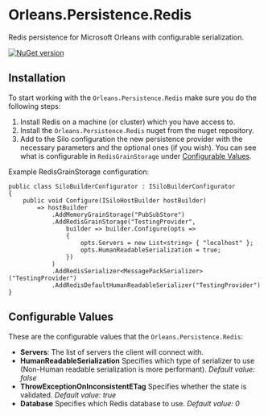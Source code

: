 # Orleans.Persistence.Redis
Redis persistence for Microsoft Orleans with configurable serialization.

[![NuGet version](https://badge.fury.io/nu/orleans.persistence.redis.svg)](https://badge.fury.io/nu/orleans.persistence.redis)

## Installation
To start working with the `Orleans.Persistence.Redis` make sure you do the following steps:

1. Install Redis on a machine (or cluster) which you have access to.
3. Install the `Orleans.Persistence.Redis` nuget from the nuget repository.
4. Add to the Silo configuration the new persistence provider with the necessary parameters and the optional ones (if you wish). You can see what is configurable in `RedisGrainStorage` under [Configurable Values](#configurableValues).

Example RedisGrainStorage configuration: 
```CSharp
public class SiloBuilderConfigurator : ISiloBuilderConfigurator
{
	public void Configure(ISiloHostBuilder hostBuilder)
		=> hostBuilder
			.AddMemoryGrainStorage("PubSubStore")
			.AddRedisGrainStorage("TestingProvider",
				builder => builder.Configure(opts =>
				{
					opts.Servers = new List<string> { "localhost" };
					opts.HumanReadableSerialization = true;
				})
			)
			.AddRedisSerializer<MessagePackSerializer>("TestingProvider")
			.AddRedisDefaultHumanReadableSerializer("TestingProvider")
}
```

## <a name="configurableValues"></a>Configurable Values
These are the configurable values that the `Orleans.Persistence.Redis`:

- **Servers**: The list of servers the client will connect with.
- **HumanReadableSerialization** Specifies which type of serializer to use (Non-Human readable serialization is more performant). *Default value: false*
- **ThrowExceptionOnInconsistentETag** Specifies whether the state is validated. *Default value: true*
- **Database** Specifies which Redis database to use. *Default value: 0*

